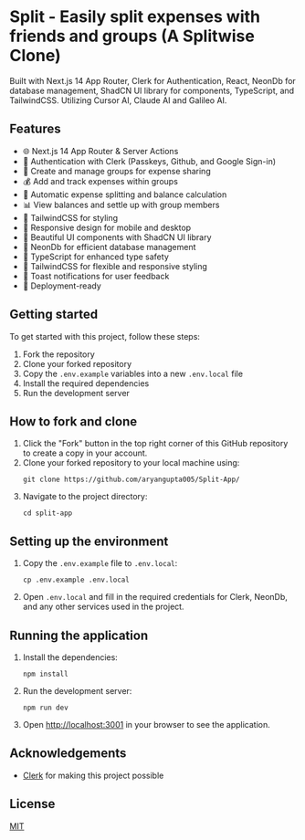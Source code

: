 # Split - Easily split expenses with friends and groups (A Splitwise Clone)

Built with Next.js 14 App Router, Clerk for Authentication, React, NeonDb for database management, ShadCN UI library for components, TypeScript, and TailwindCSS. Utilizing Cursor AI, Claude AI and Galileo AI.

## Features

- 🌐 Next.js 14 App Router & Server Actions
- 🔐 Authentication with Clerk (Passkeys, Github, and Google Sign-in)
- 👥 Create and manage groups for expense sharing
- 💰 Add and track expenses within groups
- 🧮 Automatic expense splitting and balance calculation
- 📊 View balances and settle up with group members
- 💅 TailwindCSS for styling
- 📱 Responsive design for mobile and desktop
- 🎨 Beautiful UI components with ShadCN UI library
- 💾 NeonDb for efficient database management
- 📜 TypeScript for enhanced type safety
- 💅 TailwindCSS for flexible and responsive styling
- 🔔 Toast notifications for user feedback
- 🚀 Deployment-ready

## Getting started

To get started with this project, follow these steps:

1. Fork the repository
2. Clone your forked repository
3. Copy the `.env.example` variables into a new `.env.local` file
4. Install the required dependencies
5. Run the development server

## How to fork and clone

1. Click the "Fork" button in the top right corner of this GitHub repository to create a copy in your account.
2. Clone your forked repository to your local machine using:
   ```
   git clone https://github.com/aryangupta005/Split-App/
   ```
3. Navigate to the project directory:
   ```
   cd split-app
   ```

## Setting up the environment

1. Copy the `.env.example` file to `.env.local`:
   ```
   cp .env.example .env.local
   ```
2. Open `.env.local` and fill in the required credentials for Clerk, NeonDb, and any other services used in the project.

## Running the application

1. Install the dependencies:
   ```
   npm install
   ```
2. Run the development server:
   ```
   npm run dev
   ```
3. Open [http://localhost:3001](http://localhost:3001) in your browser to see the application.

## Acknowledgements

- [Clerk](https://go.clerk.com/5qOWrFA) for making this project possible

## License

[MIT](https://choosealicense.com/licenses/mit/)
